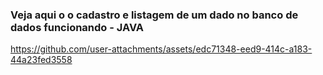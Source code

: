 ### Veja aqui o o cadastro e listagem de um dado no banco de dados funcionando - JAVA



https://github.com/user-attachments/assets/edc71348-eed9-414c-a183-44a23fed3558

